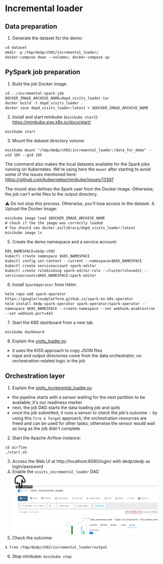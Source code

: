 # Incremental loader
## Data preparation
1. Generate the dataset for the demo:
```
cd dataset
mkdir -p /tmp/dedp/ch02/incremental_loader/
docker-compose down --volumes; docker-compose up
```

## PySpark job preparation
1. Build the job Docker image:
```
cd ../incremental-spark-job
DOCKER_IMAGE_ARCHIVE_NAME=depd_visits_loader.tar
docker build -t depd_visits_loader .
docker save depd_visits_loader:latest > $DOCKER_IMAGE_ARCHIVE_NAME
```
2. Install and start minikube (`minikube start`): https://minikube.sigs.k8s.io/docs/start/
```
minikube start
```

3. Mount the dataset directory volume:
```
minikube mount "/tmp/dedp/ch02/incremental_loader:/data_for_demo" --uid 185 --gid 185
```
The command also makes the local datasets available for the Spark jobs running on Kubernetes. We're using here the 
`mount` after starting to avoid some of the issues mentioned here: https://github.com/kubernetes/minikube/issues/13397

The mount also defines the Spark user from the Docker image. Otherwise, the job can't write files to the output directory.

⚠️ Do not stop this process. Otherwise, you'll lose access to the dataset.
4. Upload the Docker image:
```
minikube image load $DOCKER_IMAGE_ARCHIVE_NAME
# check if the the image was correctly loaded
# You should see docker.io/library/depd_visits_loader:latest
minikube image ls
```
5. Create the demo namespace and a service account: 
```
K8S_NAMESPACE=dedp-ch02
kubectl create namespace $K8S_NAMESPACE
kubectl config set-context --current --namespace=$K8S_NAMESPACE
kubectl create serviceaccount spark-editor
kubectl create rolebinding spark-editor-role --clusterrole=edit --serviceaccount=$K8S_NAMESPACE:spark-editor
```
6. Install `SparkOperator` from Helm:
```
helm repo add spark-operator https://googlecloudplatform.github.io/spark-on-k8s-operator
helm install dedp-spark-operator spark-operator/spark-operator --namespace $K8S_NAMESPACE --create-namespace --set webhook.enable=true --set webhook.port=443
```
7. Start the K8S dashboard from a new tab 
```
minikube dashboard
```
8. Explain the [visits_loader.py](incremental-spark-job%2Fvisits_loader.py)
* it uses the KISS approach to copy JSON files 
* input and output directories come from the data orchestrator; no orchestration-related logic in the job

## Orchestration layer
1. Explain the [visits_incremental_loader.py](airflow%2Fdags%2Fvisits_incremental_loader.py)
* the pipeline starts with a sensor waiting for the next partition to be available; 
  it's our readiness marker 
* next, the job DAG starts the data loading job and quits
* once the job submitted, it runs a sensor to check the job's outcome
💡 by using this `fire & forget` approach, the orchestration resources are freed and can be used for other tasks; otherwise 
the sensor would wait as long as the job didn't complete
2. Start the Apache Airflow instance:
```
cd airflow
./start.sh
```
3. Access the Web UI at http://localhost:8080/login/ with dedp/dedp as login/password
4. Enable the `visits_incremental_loader` DAG
![ch02_enable_dag.png](assets%2Fch02_enable_dag.png) 
5. Check the outcome:
```
$ tree /tmp/dedp/ch02/incremental_loader/output
```
6. Stop minikube: `minikube stop`
